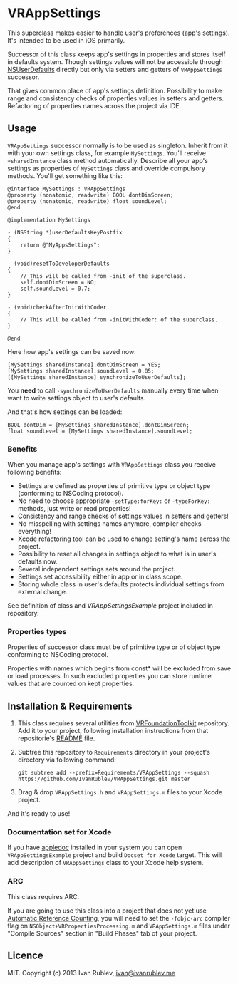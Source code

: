 VRAppSettings
=============

This superclass makes easier to handle user's preferences (app's settings). It's intended to be used in iOS primarily.

Successor of this class keeps app's settings in properties and stores itself in defaults system. Though settings values will not be accessible through [NSUserDefaults](https://developer.apple.com/library/ios/documentation/cocoa/reference/foundation/Classes/NSUserDefaults_Class) directly but only via setters and getters of `VRAppSettings` successor.

That gives common place of app's settings definition. Possibility to make range and consistency checks of properties values in setters and getters. Refactoring of properties names across the project via IDE. 

Usage
-----

`VRAppSettings` successor normally is to be used as singleton. Inherit from it with your own settings class, for example `MySettings`. You'll receive `+sharedInstance` class method automatically. Describe all your app's settings as properties of `MySettings` class and override compulsory methods. You'll get something like this:

	@interface MySettings : VRAppSettings
	@property (nonatomic, readwrite) BOOL dontDimScreen;
	@property (nonatomic, readwrite) float soundLevel;
	@end
	
	@implementation MySettings
	
	- (NSString *)userDefaultsKeyPostfix
	{
	    return @"MyAppsSettings";
	}
	
	- (void)resetToDeveloperDefaults
	{ 
		// This will be called from -init of the superclass.
	    self.dontDimScreen = NO;
	    self.soundLevel = 0.7;
	}
	
	- (void)checkAfterInitWithCoder
	{
		// This will be called from -initWithCoder: of the superclass.
	}
	
	@end

Here how app's settings can be saved now:

	[MySettings sharedInstance].dontDimScreen = YES;
    [MySettings sharedInstance].soundLevel = 0.85;
    [[MySettings sharedInstance] synchronizeToUserDefaults];

You __need__ to call `-synchronizeToUserDefaults` manually every time when want to write settings object to user's defaults.

And that's how settings can be loaded:

    BOOL dontDim = [MySettings sharedInstance].dontDimScreen;
    float soundLevel = [MySettings sharedInstance].soundLevel;

### Benefits

When you manage app's settings with `VRAppSettings` class you receive following benefits:

* Settings are defined as properties of primitive type or object type (conforming to NSCoding protocol).
* No need to choose appropriate `-setType:forKey:` or `-typeForKey:` methods, just write or read properties!
* Consistency and range checks of settings values in setters and getters!
* No misspelling with settings names anymore, compiler checks everything!
* Xcode refactoring tool can be used to change setting's name across the project.
* Possibility to reset all changes in settings object to what is in user's defaults now.
* Several independent settings sets around the project.
* Settings set accessibility either in app or in class scope.
* Storing whole class in user's defaults protects individual settings from external change.

See definition of class and _VRAppSettingsExample_ project included in repository.

### Properties types

Properties of successor class must be of primitive type or of object type conforming to NSCoding protocol.

Properties with names which begins from const* will be excluded from save or load processes. In such excluded properties you can store runtime values that are counted on kept properties.

Installation & Requirements
------------

1. This class requires several utilities from [VRFoundationToolkit](https://github.com/IvanRublev/VRFoundationToolkit) repository. Add it to your project, following installation instructions from that repositorie's [README](https://github.com/IvanRublev/VRFoundationToolkit/blob/master/README.md) file.
2. Subtree this repository to `Requirements` directory in your project's directory via following command:
	
	```git subtree add --prefix=Requirements/VRAppSettings --squash https://github.com/IvanRublev/VRAppSettings.git master```
		
3. Drag & drop `VRAppSettings.h` and `VRAppSettings.m` files to your Xcode project.

And it's ready to use! 

### Documentation set for Xcode

If you have [appledoc](https://github.com/tomaz/appledoc) installed in your system you can open `VRAppSettingsExample` project and build `Docset for Xcode` target. This will add description of `VRAppSettings` class to your Xcode help system.

### ARC

This class requires ARC.

If you are going to use this class into a project that does not yet use [Automatic Reference Counting](http://clang.llvm.org/docs/AutomaticReferenceCounting.html), you will need to set the `-fobjc-arc` compiler flag on `NSObject+VRPropertiesProcessing.m` and `VRAppSettings.m` files under "Compile Sources" section in "Build Phases" tab of your project.

Licence
-------

MIT. Copyright (c) 2013 Ivan Rublev, ivan@ivanrublev.me 